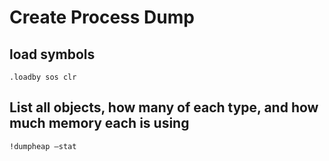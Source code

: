 # Create Process Dump

## load symbols

```batch
.loadby sos clr
```

## List all objects, how many of each type, and how much memory each is using

```batch
!dumpheap –stat
```

